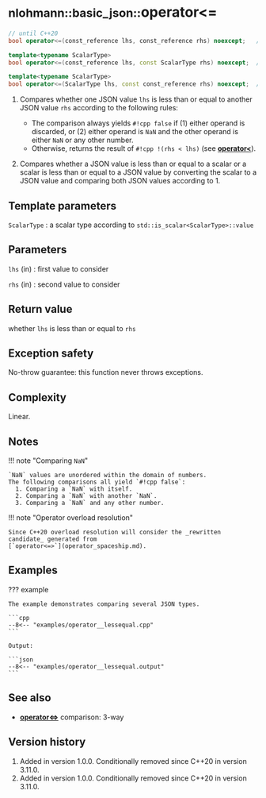 # <small>nlohmann::basic_json::</small>operator<=

```cpp
// until C++20
bool operator<=(const_reference lhs, const_reference rhs) noexcept;   // (1)

template<typename ScalarType>
bool operator<=(const_reference lhs, const ScalarType rhs) noexcept;  // (2)

template<typename ScalarType>
bool operator<=(ScalarType lhs, const const_reference rhs) noexcept;  // (2)
```

1. Compares whether one JSON value `lhs` is less than or equal to another JSON value `rhs`
   according to the following rules:
    - The comparison always yields `#!cpp false` if (1) either operand is discarded, or (2) either
      operand is `NaN` and the other operand is either `NaN` or any other number.
    - Otherwise, returns the result of `#!cpp !(rhs < lhs)` (see [**operator<**](operator_lt.md)).

1. Compares whether a JSON value is less than or equal to a scalar or a scalar is less than or equal
   to a JSON value by converting the scalar to a JSON value and comparing both JSON values according
   to 1.

## Template parameters

`ScalarType`
:   a scalar type according to `std::is_scalar<ScalarType>::value`

## Parameters

`lhs` (in)
:   first value to consider 

`rhs` (in)
:   second value to consider 

## Return value

whether `lhs` is less than or equal to `rhs`

## Exception safety

No-throw guarantee: this function never throws exceptions.

## Complexity

Linear.

## Notes

!!! note "Comparing `NaN`"

    `NaN` values are unordered within the domain of numbers.
    The following comparisons all yield `#!cpp false`:
      1. Comparing a `NaN` with itself.
      2. Comparing a `NaN` with another `NaN`.
      3. Comparing a `NaN` and any other number.

!!! note "Operator overload resolution"

    Since C++20 overload resolution will consider the _rewritten candidate_ generated from
    [`operator<=>`](operator_spaceship.md).

## Examples

??? example

    The example demonstrates comparing several JSON types.
        
    ```cpp
    --8<-- "examples/operator__lessequal.cpp"
    ```
    
    Output:
    
    ```json
    --8<-- "examples/operator__lessequal.output"
    ```

## See also

- [**operator<=>**](operator_spaceship.md) comparison: 3-way

## Version history

1. Added in version 1.0.0. Conditionally removed since C++20 in version 3.11.0.
2. Added in version 1.0.0. Conditionally removed since C++20 in version 3.11.0.
